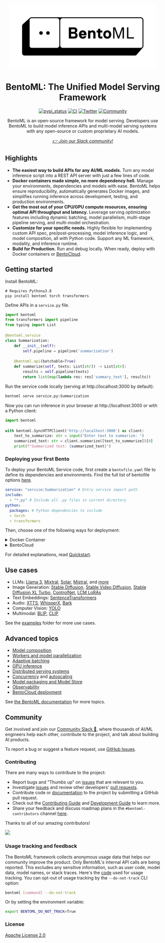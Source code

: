 <div align="center">
  <img src="./docs/source/_static/img/bentoml-logo-black.jpg" width="480px" alt="bentoml" />
  <h1 align="center">BentoML: The Unified Model Serving Framework</h1>
  <a href="https://pypi.org/project/bentoml"><img src="https://img.shields.io/pypi/v/bentoml.svg" alt="pypi_status" /></a>
  <a href="https://github.com/bentoml/BentoML/actions/workflows/ci.yml?query=branch%3Amain"><img src="https://github.com/bentoml/bentoml/workflows/CI/badge.svg?branch=main" alt="CI" /></a>
  <a href="https://twitter.com/bentomlai"><img src="https://badgen.net/badge/icon/@bentomlai/1DA1F2?icon=twitter&label=Follow%20Us" alt="Twitter" /></a>
  <a href="https://join.slack.bentoml.org"><img src="https://badgen.net/badge/Join/Community/cyan?icon=slack" alt="Community" /></a>
  <p>BentoML is an open-source framework for model serving. Developers use BentoML to build model inference APIs and multi-model serving systems with any open-source or custom proprietary AI models.</p>
  <i><a href="https://l.bentoml.com/join-slack">👉 Join our Slack community!</a></i>
</div>

## Highlights

- **The easiest way to build APIs for any AI/ML models.** Turn any model inference script into a REST API server with just a few lines of code.
- **Docker containers made simple, no more dependency hell.** Manage your environments, dependencies and models with ease. BentoML helps ensure reproducibility, automatically generates Docker images, and simplifies running inference across development, testing, and production environments.
- **Get the most out of your CPU/GPU compute resources, ensuring optimal API throughput and latency.** Leverage serving optimization features including dynamic batching, model parallelism, multi-stage pipeline serving, and multi-model orchestration.
- **Customize for your specific needs.** Highly flexible for implementing custom API spec, pre/post-processing, model inference logic, and model composition, all with Python code. Support any ML framework, modality, and inference runtime.
- **Build for Production.** Run and debug locally. When ready, deploy with Docker containers or [BentoCloud](https://www.bentoml.com/).

## Getting started

Install BentoML:

```
# Requires Python≥3.8
pip install bentoml torch transformers
```

Define APIs in a `service.py` file.

```python
import bentoml
from transformers import pipeline
from typing import List

@bentoml.service
class Summarization:
    def __init__(self):
        self.pipeline = pipeline('summarization')

    @bentoml.api(batchable=True)
    def summarize(self, texts: List[str]) -> List[str]:
        results = self.pipeline(texts)
        return list(map(lambda res: res['summary_text'], results))
```

Run the service code locally (serving at http://localhost:3000 by default):

```bash
bentoml serve service.py:Summarization
```

Now you can run inference in your browser at http://localhost:3000 or with a Python client:

```python
import bentoml

with bentoml.SyncHTTPClient('http://localhost:3000') as client:
    text_to_summarize: str = input("Enter text to summarize: ")
    summarized_text: str = client.summarize([text_to_summarize])[0]
    print(f"Summarized text: {summarized_text}")
```

### Deploying your first Bento

To deploy your BentoML Service code, first create a `bentofile.yaml` file to define its dependencies and environments. Find the full list of bentofile options [here](https://docs.bentoml.com/en/latest/guides/build-options.html).

```yaml
service: "service:Summarization" # Entry service import path
include:
  - "*.py" # Include all .py files in current directory
python:
  packages: # Python dependencies to include
  - torch
  - transformers
```

Then, choose one of the following ways for deployment:

<details>

<summary>Docker Container</summary>

Run `bentoml build` to package necessary code, models, dependency configs into a Bento - the standardized deployable artifact in BentoML:

```bash
bentoml build
```

Ensure [Docker](https://docs.docker.com/) is running. Generate a Docker container image for deployment:

```bash
bentoml containerize summarization:latest
```

Follow the printed instructions and run the generated image:

```bash
docker run --rm -p 3000:3000 summarization:latest
```

</details>

<details>

<summary>BentoCloud</summary>

BentoCloud is the AI inference platform for fast moving AI teams. It lets you easily deploy your BentoML code in a fast-scaling infrastructure. [Sign up for BentoCloud](https://cloud.bentoml.com/signup) for personal access; for enterprise use cases, [contact our team](https://www.bentoml.com/contact).

```bash
# After signup, follow login instructions upon API token creation:
bentoml cloud login --api-token <your-api-token>

# Deploy from current directory:
bentoml deploy .
```

![bentocloud-ui](./docs/source/_static/img/bentocloud/get-started/bentocloud-playground-quickstart.png)

</details>

For detailed explanations, read [Quickstart](https://docs.bentoml.com/en/latest/get-started/quickstart.html).

## Use cases

- LLMs: [Llama 3](https://github.com/bentoml/BentoVLLM/tree/main/llama3-8b-instruct), [Mixtral](https://github.com/bentoml/BentoVLLM/tree/main/mixtral-8x7b-instruct), [Solar](https://github.com/bentoml/BentoVLLM/tree/main/solar-10.7b-instruct), [Mistral](https://github.com/bentoml/BentoVLLM/tree/main/mistral-7b-instruct), and [more](https://github.com/bentoml/BentoVLLM)
- Image Generation: [Stable Diffusion](https://github.com/bentoml/BentoSD2Upscaler), [Stable Video Diffusion](https://github.com/bentoml/BentoSVD), [Stable Diffusion XL Turbo](https://github.com/bentoml/BentoSDXLTurbo), [ControlNet](https://github.com/bentoml/BentoControlNet/), [LCM LoRAs](https://github.com/bentoml/BentoLCM)
- Text Embeddings: [SentenceTransformers](https://github.com/bentoml/BentoSentenceTransformers)
- Audio: [XTTS](https://github.com/bentoml/BentoXTTS), [WhisperX](https://github.com/bentoml/BentoWhisperX), [Bark](https://github.com/bentoml/BentoBark)
- Computer Vision: [YOLO](https://github.com/bentoml/BentoYolo)
- Multimodal: [BLIP](https://github.com/bentoml/BentoBlip), [CLIP](https://github.com/bentoml/BentoClip)

See the [examples](./examples/) folder for more use cases.

## Advanced topics

- [Model composition](https://docs.bentoml.com/en/latest/guides/model-composition.html)
- [Workers and model parallelization](https://docs.bentoml.com/en/latest/guides/workers.html)
- [Adaptive batching](https://docs.bentoml.com/en/latest/guides/adaptive-batching.html)
- [GPU inference](https://docs.bentoml.com/en/latest/guides/gpu-inference.html)
- [Distributed serving systems](https://docs.bentoml.com/en/latest/guides/distributed-services.html)
- [Concurrency](https://docs.bentoml.com/en/latest/guides/concurrency.html) and [autoscaling](https://docs.bentoml.com/en/latest/bentocloud/how-tos/autoscaling.html)
- [Model packaging and Model Store](https://docs.bentoml.com/en/latest/guides/model-store.html)
- [Observability](https://docs.bentoml.com/en/latest/guides/observability/index.html)
- [BentoCloud deployment](https://docs.bentoml.com/en/latest/guides/deployment.html)

See [the BentoML documentation](https://docs.bentoml.com/en/latest/index.html) for more topics.

## Community

Get involved and join our [Community Slack 💬](https://l.bentoml.com/join-slack), where thousands of AI/ML engineers help each other, contribute to the project, and talk about building AI products.

To report a bug or suggest a feature request, use
[GitHub Issues](https://github.com/bentoml/BentoML/issues/new/choose).

### Contributing

There are many ways to contribute to the project:

- Report bugs and "Thumbs up" on [issues](https://github.com/bentoml/BentoML/issues) that are relevant to you.
- Investigate [issues](https://github.com/bentoml/BentoML/issues) and review other developers' [pull requests](https://github.com/bentoml/BentoML/pulls).
- Contribute code or [documentation](https://docs.bentoml.com/en/latest/index.html) to the project by submitting a GitHub pull request.
- Check out the [Contributing Guide](https://github.com/bentoml/BentoML/blob/main/CONTRIBUTING.md) and [Development Guide](https://github.com/bentoml/BentoML/blob/main/DEVELOPMENT.md) to learn more.
- Share your feedback and discuss roadmap plans in the `#bentoml-contributors` channel [here](https://l.bentoml.com/join-slack).

Thanks to all of our amazing contributors!

<a href="https://github.com/bentoml/BentoML/graphs/contributors">
  <img src="https://contrib.rocks/image?repo=bentoml/BentoML" />
</a>

### Usage tracking and feedback

The BentoML framework collects anonymous usage data that helps our community improve the product. Only BentoML's internal API calls are being reported. This excludes any sensitive information, such as user code, model data, model names, or stack traces. Here's the [code](https://github.com/bentoml/BentoML/blob/main/src/bentoml/_internal/utils/analytics/usage_stats.py) used for usage tracking. You can opt-out of usage tracking by the `--do-not-track` CLI option:

```bash
bentoml [command] --do-not-track
```

Or by setting the environment variable:

```bash
export BENTOML_DO_NOT_TRACK=True
```

### License

[Apache License 2.0](https://github.com/bentoml/BentoML/blob/main/LICENSE)
